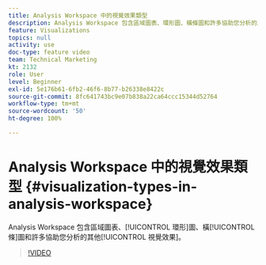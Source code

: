 ```yaml
---
title: Analysis Workspace 中的視覺效果類型
description: Analysis Workspace 包含區域圖表、環形圖、橫條圖和許多協助您分析的其他視覺效果。
feature: Visualizations
topics: null
activity: use
doc-type: feature video
team: Technical Marketing
kt: 2132
role: User
level: Beginner
exl-id: 5e176b61-6fb2-46f6-8b77-b26338e8422c
source-git-commit: 8fc641743bc9e07b838a22ca64ccc15344d52764
workflow-type: tm+mt
source-wordcount: '50'
ht-degree: 100%

---
```


# Analysis Workspace 中的視覺效果類型 {#visualization-types-in-analysis-workspace}

Analysis Workspace 包含區域圖表、[!UICONTROL 環形]圖、橫[!UICONTROL 條]圖和許多協助您分析的其他[!UICONTROL 視覺效果]。

>[!VIDEO](https://video.tv.adobe.com/v/23994/?quality=12&learn=on)
